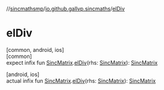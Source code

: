 //[sincmathsmp](../../index.md)/[io.github.gallvp.sincmaths](index.md)/[elDiv](el-div.md)

# elDiv

[common, android, ios]\
[common]\
expect infix fun [SincMatrix](-sinc-matrix/index.md).[elDiv](el-div.md)(rhs: [SincMatrix](-sinc-matrix/index.md)): [SincMatrix](-sinc-matrix/index.md)

[android, ios]\
actual infix fun [SincMatrix](-sinc-matrix/index.md).[elDiv](el-div.md)(rhs: [SincMatrix](-sinc-matrix/index.md)): [SincMatrix](-sinc-matrix/index.md)
